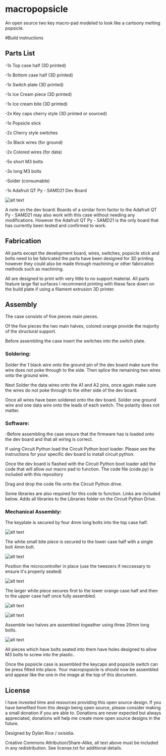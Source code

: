 # macropopsicle
An open source two key macro-pad modeled to look like a cartoony melting popsicle. 

#Build instructions

## Parts List

  -1x Top case half (3D printed)
  
  -1x Bottom case half (3D printed)
  
  -1x Switch plate (3D printed)
  
  -1x Ice Cream piece (3D printed)
  
  -1x Ice cream bite (3D printed)
  
  -2x Key caps cherry style (3D printed or sourced)
  
  -1x Popsicle stick 
  
  -2x Cherry style switches 
  
  -3x Black wires (for ground)
  
  -2x Colored wires (for data)
  
  -5x short M3 bolts 
  
  -3x long M3 bolts
  
  -Solder (consumable)
  
  -1x Adafruit QT Py - SAMD21 Dev Board 
  
  ![alt text](https://github.com/oxisidia/macropopsicle/blob/main/Images/exploded_assembly.PNG)
  
   A note on the dev board: Boards of a similar form factor to the Adafruit QT Py - SAMD21 may also work with this case without needing any modifications.
   However the Adafruit QT Py - SAMD21 is the only board that has currently been tested and confirmed to work.

## Fabrication

All parts except the development board, wires, switches, popsicle stick and bolts need to be fabricated the parts have been designed for 3D printing however they could also be made through machining or other fabrication methods such as machining. 

All are designed to print with very little to no support material. All parts feature large flat surfaces I recommend printing with these face down on the build plate if using a filament extrusion 3D printer.

## Assembly

The case consists of five pieces main pieces. 

Of the five pieces the two main halves, colored orange provide the majority of the structural support.

Before assembling the case insert the switches into the switch plate. 

### Soldering: 

Solder the 1 black wire onto the ground pin of the dev board make sure the wire does not poke through to the side. Then splice the remaining two wires onto the ground wire.

Next Solder the data wires onto the A1 and A2 pins, once again make sure the wires do not poke through to the other side of the dev board. 

Once all wires have been soldered onto the dev board. Solder one ground wire and one data wire onto the leads of each switch. The polarity does not matter. 

### Software:

-Before assembling the case ensure that the firmware has is loaded onto the dev board and that all wiring is correct. 

If using Circuit Python load the Circuit Python boot loader. Please see the instructions for your specific dev board to install circuit python. 

Once the dev board is flashed with the Circuit Python boot loader add the code that will allow our macro pad to function. The code file (code.py) is included with this repository 

Drag and drop the code file onto the Circuit Python drive. 

Some libraries are also required for this code to function. Links are included below. Adds all libraries to the Libraries folder on the Circuit Python Drive. 

### Mechanical Assembly:

The keyplate is secured by four 4mm long bolts into the top case half. 

![alt text](https://github.com/oxisidia/macropopsicle/blob/main/Images/keyplate_assembly.PNG)

The white small bite piece is secured to the lower case half with a single bolt 4mm bolt.

![alt text](https://github.com/oxisidia/macropopsicle/blob/main/Images/bite_piece_assembly.PNG)

Position the microcontroller in place (use the tweezers if neccessary to ensure it's properly seated) 

![alt text](https://github.com/oxisidia/macropopsicle/blob/main/Images/devboard_assembly.PNG)

The larger white piece secures first to the lower orange case half and then to the upper case half once fully assembled.

![alt text](https://github.com/oxisidia/macropopsicle/blob/main/Images/Icecream_piece_assembly1.PNG)

![alt text](https://github.com/oxisidia/macropopsicle/blob/main/Images/Icecream_piece_assembly2.PNG)

Assemble two halves are assembled togeather using three 20mm long bolts. 

![alt text](https://github.com/oxisidia/macropopsicle/blob/main/Images/finalbolt_assembly.PNG)

All pieces which have bolts seated into them have holes designed to allow M3 bolts to screw into the plastic.

Once the popsicle case is assembled the keycaps and popsicle switch can be press fitted into place. Your macropopsicle is should now be assembled and appear like the one in the image at the top of this document.

## License
I have invested time and resources providing this open source design. If you have benefited from this design being open source, please consider making a small donation if you are able to. Donations are never expected but always appreciated, donations will help me create more open source designs in the future.

Designed by Dylan Rice / oxisidia. 

Creative Commons Attribution/Share-Alike, all text above must be included in any redistribution. See license.txt for additional details.
